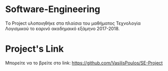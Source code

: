 # Software-Engineering

Tο Project υλοποιηθήκε στα πλαίσια του μαθήματος Τεχνολογία Λογισμικού το εαρινό ακαδημαικό εξάμηνο 2017-2018.

# Project's Link
Μπορείτε να το βρείτε στο link: https://github.com/VasilisPoulos/SE-Project
